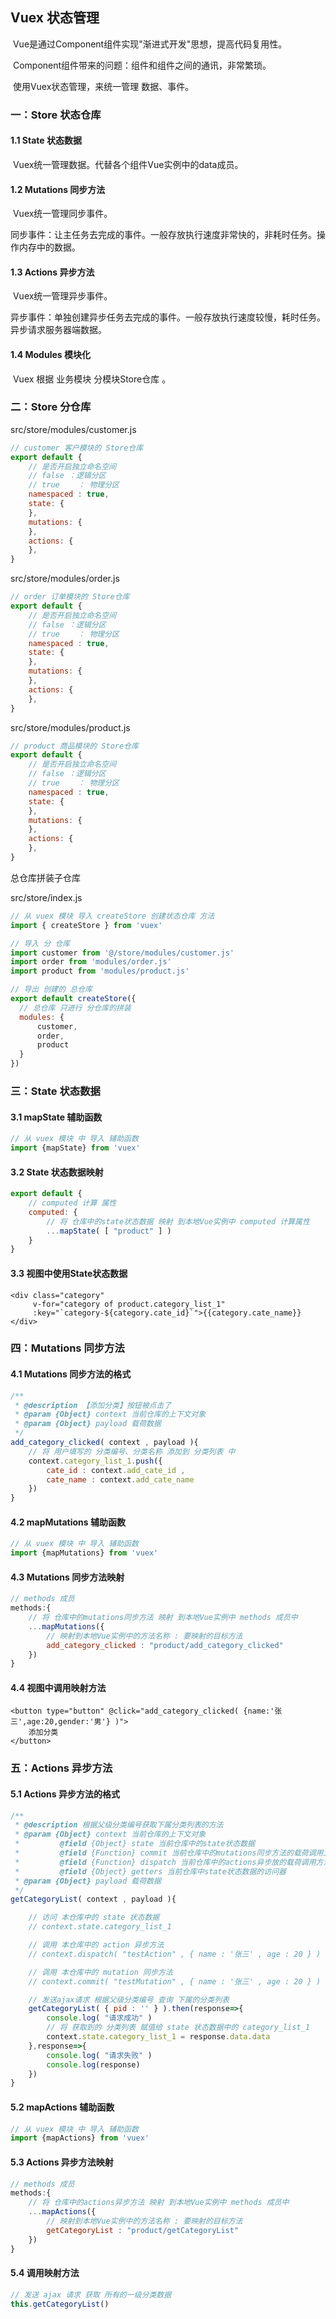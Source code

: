 ## Vuex 状态管理

​        Vue是通过Component组件实现"渐进式开发"思想，提高代码复用性。

​        Component组件带来的问题：组件和组件之间的通讯，非常繁琐。

​        使用Vuex状态管理，来统一管理 数据、事件。

### 一：Store 状态仓库

#### 1.1 State 状态数据

​        Vuex统一管理数据。代替各个组件Vue实例中的data成员。

#### 1.2 Mutations 同步方法

​        Vuex统一管理同步事件。

​        同步事件：让主任务去完成的事件。一般存放执行速度非常快的，非耗时任务。操作内存中的数据。

#### 1.3 Actions 异步方法

​        Vuex统一管理异步事件。

​        异步事件：单独创建异步任务去完成的事件。一般存放执行速度较慢，耗时任务。异步请求服务器端数据。

#### 1.4 Modules 模块化

​        Vuex 根据 业务模块 分模块Store仓库 。

### 二：Store 分仓库

src/store/modules/customer.js

```javascript
// customer 客户模块的 Store仓库
export default {
    // 是否开启独立命名空间
    // false ：逻辑分区
    // true    ： 物理分区
    namespaced : true,
    state: {
    },
    mutations: {
    },
    actions: {
    },
}
```

src/store/modules/order.js

```javascript
// order 订单模块的 Store仓库
export default {
    // 是否开启独立命名空间
    // false ：逻辑分区
    // true    ： 物理分区
    namespaced : true,
    state: {
    },
    mutations: {
    },
    actions: {
    },
}
```

src/store/modules/product.js

```javascript
// product 商品模块的 Store仓库
export default {
    // 是否开启独立命名空间
    // false ：逻辑分区
    // true    ： 物理分区
    namespaced : true,
    state: {
    },
    mutations: {
    },
    actions: {
    },
}
```

总仓库拼装子仓库

src/store/index.js

```javascript
// 从 vuex 模块 导入 createStore 创建状态仓库 方法
import { createStore } from 'vuex'

// 导入 分 仓库
import customer from '@/store/modules/customer.js'
import order from 'modules/order.js'
import product from 'modules/product.js'

// 导出 创建的 总仓库
export default createStore({
  // 总仓库 只进行 分仓库的拼装
  modules: {
      customer,
      order,
      product
  }
})
```

### 三：State 状态数据

#### 3.1 mapState 辅助函数

```javascript
// 从 vuex 模块 中 导入 辅助函数
import {mapState} from 'vuex'
```

#### 3.2 State 状态数据映射

```javascript
export default {
    // computed 计算 属性
    computed: {
        // 将 仓库中的state状态数据 映射 到本地Vue实例中 computed 计算属性
        ...mapState( [ "product" ] )
    }
}
```

#### 3.3 视图中使用State状态数据

```vue
<div class="category"
     v-for="category of product.category_list_1"
     :key="`category-${category.cate_id}`">{{category.cate_name}}</div>
```

### 四：Mutations 同步方法

#### 4.1 Mutations 同步方法的格式

```javascript
/**
 * @description 【添加分类】按钮被点击了
 * @param {Object} context 当前仓库的上下文对象
 * @param {Object} payload 载荷数据
 */
add_category_clicked( context , payload ){
    // 将 用户填写的 分类编号、分类名称 添加到 分类列表 中
    context.category_list_1.push({ 
        cate_id : context.add_cate_id , 
        cate_name : context.add_cate_name
    })
}
```

#### 4.2 mapMutations 辅助函数

```javascript
// 从 vuex 模块 中 导入 辅助函数
import {mapMutations} from 'vuex'
```

#### 4.3 Mutations 同步方法映射

```javascript
// methods 成员
methods:{
    // 将 仓库中的mutations同步方法 映射 到本地Vue实例中 methods 成员中
    ...mapMutations({
        // 映射到本地Vue实例中的方法名称 : 要映射的目标方法
        add_category_clicked : "product/add_category_clicked"
    })
}
```

#### 4.4 视图中调用映射方法

```vue
<button type="button" @click="add_category_clicked( {name:'张三',age:20,gender:'男'} )"> 
    添加分类 
</button>
```

### 五：Actions 异步方法

#### 5.1 Actions 异步方法的格式

```javascript
/**
 * @description 根据父级分类编号获取下属分类列表的方法
 * @param {Object} context 当前仓库的上下文对象
 *         @field {Object} state 当前仓库中的state状态数据
 *         @field {Function} commit 当前仓库中的mutations同步方法的载荷调用方法
 *         @field {Function} dispatch 当前仓库中的actions异步放的载荷调用方法
 *         @field {Object} getters 当前仓库中state状态数据的访问器
 * @param {Object} payload 载荷数据
 */
getCategoryList( context , payload ){

    // 访问 本仓库中的 state 状态数据
    // context.state.category_list_1

    // 调用 本仓库中的 action 异步方法
    // context.dispatch( "testAction" , { name : '张三' , age : 20 } )

    // 调用 本仓库中的 mutation 同步方法
    // context.commit( "testMutation" , { name : '张三' , age : 20 } )

    // 发送ajax请求 根据父级分类编号 查询 下属的分类列表
    getCategoryList( { pid : '' } ).then(response=>{
        console.log( "请求成功" )
        // 将 获取到的 分类列表 赋值给 state 状态数据中的 category_list_1
        context.state.category_list_1 = response.data.data
    },response=>{
        console.log( "请求失败" )
        console.log(response)
    })
}
```

#### 5.2 mapActions 辅助函数

```javascript
// 从 vuex 模块 中 导入 辅助函数
import {mapActions} from 'vuex'
```

#### 5.3 Actions 异步方法映射

```javascript
// methods 成员
methods:{
    // 将 仓库中的actions异步方法 映射 到本地Vue实例中 methods 成员中
    ...mapActions({
        // 映射到本地Vue实例中的方法名称 : 要映射的目标方法
        getCategoryList : "product/getCategoryList"
    })
}
```

#### 5.4 调用映射方法

```javascript
// 发送 ajax 请求 获取 所有的一级分类数据
this.getCategoryList()
```
